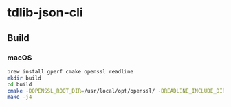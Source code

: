 # tdlib-json-cli

## Build

### macOS

```bash
brew install gperf cmake openssl readline
mkdir build
cd build
cmake -DOPENSSL_ROOT_DIR=/usr/local/opt/openssl/ -DREADLINE_INCLUDE_DIR=/usr/local/opt/readline/include -DREADLINE_LIBRARY=/usr/local/opt/readline/lib/libreadline.dylib ..
make -j4
```

